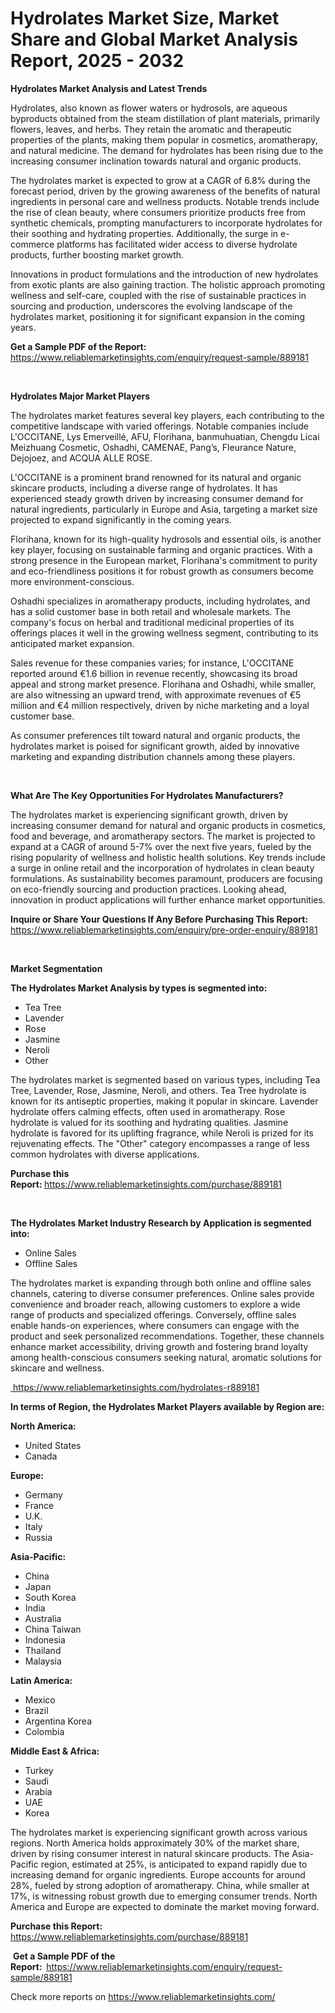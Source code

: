 <p><h1>Hydrolates Market Size, Market Share and Global Market Analysis Report, 2025 - 2032</h1></p><p><strong>Hydrolates Market Analysis and Latest Trends</strong></p>
<p><p>Hydrolates, also known as flower waters or hydrosols, are aqueous byproducts obtained from the steam distillation of plant materials, primarily flowers, leaves, and herbs. They retain the aromatic and therapeutic properties of the plants, making them popular in cosmetics, aromatherapy, and natural medicine. The demand for hydrolates has been rising due to the increasing consumer inclination towards natural and organic products.</p><p>The hydrolates market is expected to grow at a CAGR of 6.8% during the forecast period, driven by the growing awareness of the benefits of natural ingredients in personal care and wellness products. Notable trends include the rise of clean beauty, where consumers prioritize products free from synthetic chemicals, prompting manufacturers to incorporate hydrolates for their soothing and hydrating properties. Additionally, the surge in e-commerce platforms has facilitated wider access to diverse hydrolate products, further boosting market growth.</p><p>Innovations in product formulations and the introduction of new hydrolates from exotic plants are also gaining traction. The holistic approach promoting wellness and self-care, coupled with the rise of sustainable practices in sourcing and production, underscores the evolving landscape of the hydrolates market, positioning it for significant expansion in the coming years.</p></p>
<p><strong>Get a Sample PDF of the Report:&nbsp;</strong> <a href="https://www.reliablemarketinsights.com/enquiry/request-sample/889181?utm_campaign=2441&utm_medium=2&utm_source=Github&utm_content=ia&utm_term=04042025&utm_id=hydrolates">https://www.reliablemarketinsights.com/enquiry/request-sample/889181</a></p>
<p>&nbsp;</p>
<p><strong>Hydrolates Major Market Players</strong></p>
<p><p>The hydrolates market features several key players, each contributing to the competitive landscape with varied offerings. Notable companies include L'OCCITANE, Lys Emerveillé, AFU, Florihana, banmuhuatian, Chengdu Licai Meizhuang Cosmetic, Oshadhi, CAMENAE, Pang’s, Fleurance Nature, Dejojoez, and ACQUA ALLE ROSE.</p><p>L'OCCITANE is a prominent brand renowned for its natural and organic skincare products, including a diverse range of hydrolates. It has experienced steady growth driven by increasing consumer demand for natural ingredients, particularly in Europe and Asia, targeting a market size projected to expand significantly in the coming years.</p><p>Florihana, known for its high-quality hydrosols and essential oils, is another key player, focusing on sustainable farming and organic practices. With a strong presence in the European market, Florihana's commitment to purity and eco-friendliness positions it for robust growth as consumers become more environment-conscious.</p><p>Oshadhi specializes in aromatherapy products, including hydrolates, and has a solid customer base in both retail and wholesale markets. The company's focus on herbal and traditional medicinal properties of its offerings places it well in the growing wellness segment, contributing to its anticipated market expansion.</p><p>Sales revenue for these companies varies; for instance, L'OCCITANE reported around €1.6 billion in revenue recently, showcasing its broad appeal and strong market presence. Florihana and Oshadhi, while smaller, are also witnessing an upward trend, with approximate revenues of €5 million and €4 million respectively, driven by niche marketing and a loyal customer base.</p><p>As consumer preferences tilt toward natural and organic products, the hydrolates market is poised for significant growth, aided by innovative marketing and expanding distribution channels among these players.</p></p>
<p>&nbsp;</p>
<p><strong>What Are The Key Opportunities For Hydrolates Manufacturers?</strong></p>
<p><p>The hydrolates market is experiencing significant growth, driven by increasing consumer demand for natural and organic products in cosmetics, food and beverage, and aromatherapy sectors. The market is projected to expand at a CAGR of around 5-7% over the next five years, fueled by the rising popularity of wellness and holistic health solutions. Key trends include a surge in online retail and the incorporation of hydrolates in clean beauty formulations. As sustainability becomes paramount, producers are focusing on eco-friendly sourcing and production practices. Looking ahead, innovation in product applications will further enhance market opportunities.</p></p>
<p><strong>Inquire or Share Your Questions If Any Before Purchasing This Report:</strong> <a href="https://www.reliablemarketinsights.com/enquiry/pre-order-enquiry/889181?utm_campaign=2441&utm_medium=2&utm_source=Github&utm_content=ia&utm_term=04042025&utm_id=hydrolates">https://www.reliablemarketinsights.com/enquiry/pre-order-enquiry/889181</a></p>
<p>&nbsp;</p>
<p><strong>Market Segmentation</strong></p>
<p><strong>The Hydrolates Market Analysis by types is segmented into:</strong></p>
<p><ul><li>Tea Tree</li><li>Lavender</li><li>Rose</li><li>Jasmine</li><li>Neroli</li><li>Other</li></ul></p>
<p><p>The hydrolates market is segmented based on various types, including Tea Tree, Lavender, Rose, Jasmine, Neroli, and others. Tea Tree hydrolate is known for its antiseptic properties, making it popular in skincare. Lavender hydrolate offers calming effects, often used in aromatherapy. Rose hydrolate is valued for its soothing and hydrating qualities. Jasmine hydrolate is favored for its uplifting fragrance, while Neroli is prized for its rejuvenating effects. The "Other" category encompasses a range of less common hydrolates with diverse applications.</p></p>
<p><strong>Purchase this Report:&nbsp;</strong><a href="https://www.reliablemarketinsights.com/purchase/889181?utm_campaign=2441&utm_medium=2&utm_source=Github&utm_content=ia&utm_term=04042025&utm_id=hydrolates">https://www.reliablemarketinsights.com/purchase/889181</a></p>
<p>&nbsp;</p>
<p><strong>The Hydrolates Market Industry Research by Application is segmented into:</strong></p>
<p><ul><li>Online Sales</li><li>Offline Sales</li></ul></p>
<p><p>The hydrolates market is expanding through both online and offline sales channels, catering to diverse consumer preferences. Online sales provide convenience and broader reach, allowing customers to explore a wide range of products and specialized offerings. Conversely, offline sales enable hands-on experiences, where consumers can engage with the product and seek personalized recommendations. Together, these channels enhance market accessibility, driving growth and fostering brand loyalty among health-conscious consumers seeking natural, aromatic solutions for skincare and wellness.</p></p>
<p><a href="https://www.reliablemarketinsights.com/hydrolates-r889181?utm_campaign=2441&utm_medium=2&utm_source=Github&utm_content=ia&utm_term=04042025&utm_id=hydrolates">&nbsp;https://www.reliablemarketinsights.com/hydrolates-r889181</a></p>
<p><strong>In terms of Region, the Hydrolates Market Players available by Region are:</strong></p>
<p>
    <p> <strong> North America: </strong>
        <ul>
            <li>United States</li>
            <li>Canada</li>
        </ul>
        </p> 
    <p> <strong> Europe: </strong>
        <ul>
            <li>Germany</li>
            <li>France</li>
            <li>U.K.</li>
            <li>Italy</li>
            <li>Russia</li>
        </ul>
        </p> 
    <p> <strong> Asia-Pacific: </strong>
        <ul>
            <li>China</li>
            <li>Japan</li>
            <li>South Korea</li>
            <li>India</li>
            <li>Australia</li>
            <li>China Taiwan</li>
            <li>Indonesia</li>
            <li>Thailand</li>
            <li>Malaysia</li>
        </ul>
        </p> 
    <p> <strong> Latin America: </strong>
        <ul>
            <li>Mexico</li>
            <li>Brazil</li>
            <li>Argentina Korea</li>
            <li>Colombia</li>
        </ul>
        </p> 
    <p> <strong> Middle East & Africa: </strong>
        <ul>
            <li>Turkey</li>
            <li>Saudi</li>
            <li>Arabia</li>
            <li>UAE</li>
            <li>Korea</li>
        </ul>
    </p>
    </p>
<p><p>The hydrolates market is experiencing significant growth across various regions. North America holds approximately 30% of the market share, driven by rising consumer interest in natural skincare products. The Asia-Pacific region, estimated at 25%, is anticipated to expand rapidly due to increasing demand for organic ingredients. Europe accounts for around 28%, fueled by strong adoption of aromatherapy. China, while smaller at 17%, is witnessing robust growth due to emerging consumer trends. North America and Europe are expected to dominate the market moving forward.</p></p>
<p><strong>Purchase this Report: </strong><a href="https://www.reliablemarketinsights.com/purchase/889181?utm_campaign=2441&utm_medium=2&utm_source=Github&utm_content=ia&utm_term=04042025&utm_id=hydrolates">https://www.reliablemarketinsights.com/purchase/889181</a></p>
<p>&nbsp;<strong>Get a Sample PDF of the Report:&nbsp;&nbsp;</strong><a href="https://www.reliablemarketinsights.com/enquiry/request-sample/889181?utm_campaign=2441&utm_medium=2&utm_source=Github&utm_content=ia&utm_term=04042025&utm_id=hydrolates">https://www.reliablemarketinsights.com/enquiry/request-sample/889181</a></p>
<p><strong></strong></p>
<p>Check more reports on <a href="https://www.reliablemarketinsights.com/?utm_campaign=2441&utm_medium=2&utm_source=Github&utm_content=ia&utm_term=04042025&utm_id=hydrolates">https://www.reliablemarketinsights.com/</a></p>